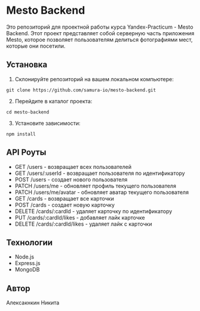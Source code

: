 # Mesto Backend

Это репозиторий для проектной работы курса Yandex-Practicum - Mesto Backend. 
Этот проект представляет собой серверную часть приложения Mesto, которое позволяет 
пользователям делиться фотографиями мест, которые они посетили.

## Установка

1. Склонируйте репозиторий на вашем локальном компьютере:

`git clone https://github.com/samura-io/mesto-backend.git`

2. Перейдите в каталог проекта:

`cd mesto-backend`

3. Установите зависимости:

`npm install`

## API Роуты
* GET /users - возвращает всех пользователей
* GET /users/:userId - возвращает пользователя по идентификатору
* POST /users - создает нового пользователя
* PATCH /users/me - обновляет профиль текущего пользователя
* PATCH /users/me/avatar - обновляет аватар текущего пользователя
* GET /cards - возвращает все карточки
* POST /cards - создает новую карточку
* DELETE /cards/:cardId - удаляет карточку по идентификатору
* PUT /cards/:cardId/likes - добавляет лайк карточке
* DELETE /cards/:cardId/likes - удаляет лайк с карточки

## Технологии
* Node.js
* Express.js
* MongoDB

## Автор
Алексакнкин Никита
